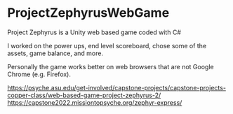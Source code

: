# ProjectZephyrusWebGame
Project Zephyrus is a Unity web based game coded with C#

I worked on the power ups, end level scoreboard, chose some of the assets, game balance, and more.

Personally the game works better on web browsers that are not Google Chrome (e.g. Firefox).

https://psyche.asu.edu/get-involved/capstone-projects/capstone-projects-copper-class/web-based-game-project-zephyrus-2/
https://capstone2022.missiontopsyche.org/zephyr-express/
